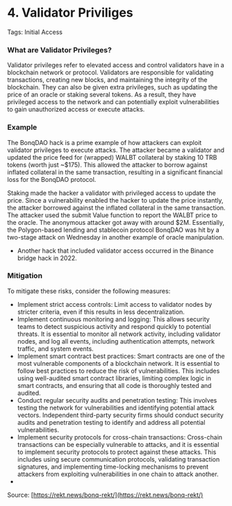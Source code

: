# 4. Validator Priviliges

Tags: Initial Access

### What are Validator Privileges?

Validator privileges refer to elevated access and control validators have in a blockchain network or protocol. Validators are responsible for validating transactions, creating new blocks, and maintaining the integrity of the blockchain. They can also be given extra privileges, such as updating the price of an oracle or staking several tokens. As a result, they have privileged access to the network and can potentially exploit vulnerabilities to gain unauthorized access or execute attacks.

### **Example**

The BonqDAO hack is a prime example of how attackers can exploit validator privileges to execute attacks. The attacker became a validator and updated the price feed for (wrapped) WALBT collateral by staking 10 TRB tokens (worth just ~$175). This allowed the attacker to borrow against inflated collateral in the same transaction, resulting in a significant financial loss for the BonqDAO protocol.

Staking made the hacker a validator with privileged access to update the price. Since a vulnerability enabled the hacker to update the price instantly, the attacker borrowed against the inflated collateral in the same transaction. The attacker used the submit Value function to report the WALBT price to the oracle. The anonymous attacker got away with around $2M. Essentially, the Polygon-based lending and stablecoin protocol BonqDAO was hit by a two-stage attack on Wednesday in another example of oracle manipulation.

- Another hack that included validator access occurred in the Binance bridge hack in 2022.

### **Mitigation**

To mitigate these risks, consider the following measures:

- Implement strict access controls: Limit access to validator nodes by stricter criteria, even if this results in less decentralization.
- Implement continuous monitoring and logging: This allows security teams to detect suspicious activity and respond quickly to potential threats. It is essential to monitor all network activity, including validator nodes, and log all events, including authentication attempts, network traffic, and system events.
- Implement smart contract best practices: Smart contracts are one of the most vulnerable components of a blockchain network. It is essential to follow best practices to reduce the risk of vulnerabilities. This includes using well-audited smart contract libraries, limiting complex logic in smart contracts, and ensuring that all code is thoroughly tested and audited.
- Conduct regular security audits and penetration testing: This involves testing the network for vulnerabilities and identifying potential attack vectors. Independent third-party security firms should conduct security audits and penetration testing to identify and address all potential vulnerabilities.
- Implement security protocols for cross-chain transactions: Cross-chain transactions can be especially vulnerable to attacks, and it is essential to implement security protocols to protect against these attacks. This includes using secure communication protocols, validating transaction signatures, and implementing time-locking mechanisms to prevent attackers from exploiting vulnerabilities in one chain to attack another.
- 

Source:  [https://rekt.news/bonq-rekt/](https://rekt.news/bonq-rekt/)